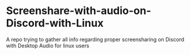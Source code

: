 # Screenshare-with-audio-on-Discord-with-Linux
A repo trying to gather all info regarding proper screensharing on Discord with Desktop Audio for linux users
